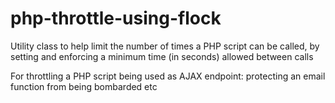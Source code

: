 # php-throttle-using-flock

Utility class to help limit the number of times a PHP script can be called, by setting and enforcing a minimum time (in seconds) allowed between calls

For throttling a PHP script being used as AJAX endpoint: protecting an email function from being bombarded etc
